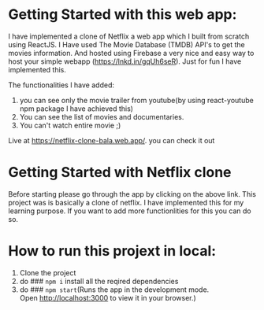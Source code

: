 # Getting Started with this web app:
I have implemented a clone of Netflix a web app which I built from scratch using ReactJS. I Have used The Movie Database (TMDB) API's to get the movies information. And hosted using Firebase a very nice and easy way to host your simple webapp (https://lnkd.in/gqUh6seR). Just for fun I have implemented this. 

The functionalities I have added: 
1. you can see only the movie trailer from youtube(by using react-youtube npm package I have achieved this)
2. You can see the list of movies and documentaries.
3. You can't watch entire movie ;)

Live at https://netflix-clone-bala.web.app/. you can check it out

# Getting Started with Netflix clone
Before starting please go through the app by clicking on the above link.
This project was is basically a clone of netflix. I have implemented this for my learning purpose. If you want to add more functionlities for this you can do so.

# How to run this projext in local:
1. Clone the project
2. do ### `npm i` install all the reqired dependencies
3. do ### `npm start`(Runs the app in the development mode.\
Open [http://localhost:3000](http://localhost:3000) to view it in your browser.)

